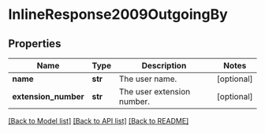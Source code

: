 # InlineResponse2009OutgoingBy

## Properties
Name | Type | Description | Notes
------------ | ------------- | ------------- | -------------
**name** | **str** | The user name. | [optional] 
**extension_number** | **str** | The user extension number. | [optional] 

[[Back to Model list]](../README.md#documentation-for-models) [[Back to API list]](../README.md#documentation-for-api-endpoints) [[Back to README]](../README.md)

